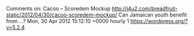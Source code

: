 Comments on: Cacoo – Scoredem Mockup http://j4u2.com/breadfruit-static/2012/04/30/cacoo-scoredem-mockup/ Can Jamaican youth benefit from ...? Mon, 30 Apr 2012 15:12:10 +0000  hourly   1  https://wordpress.org/?v=5.2.4